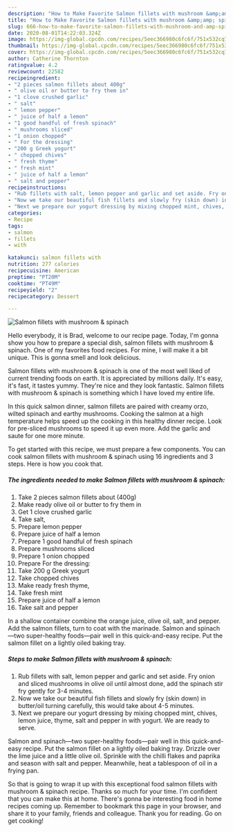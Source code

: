 ```yaml
---
description: "How to Make Favorite Salmon fillets with mushroom &amp;amp; spinach"
title: "How to Make Favorite Salmon fillets with mushroom &amp;amp; spinach"
slug: 666-how-to-make-favorite-salmon-fillets-with-mushroom-and-amp-spinach
date: 2020-08-01T14:22:03.324Z
image: https://img-global.cpcdn.com/recipes/5eec366980c6fc6f/751x532cq70/salmon-fillets-with-mushroom-spinach-recipe-main-photo.jpg
thumbnail: https://img-global.cpcdn.com/recipes/5eec366980c6fc6f/751x532cq70/salmon-fillets-with-mushroom-spinach-recipe-main-photo.jpg
cover: https://img-global.cpcdn.com/recipes/5eec366980c6fc6f/751x532cq70/salmon-fillets-with-mushroom-spinach-recipe-main-photo.jpg
author: Catherine Thornton
ratingvalue: 4.2
reviewcount: 22582
recipeingredient:
- "2 pieces salmon fillets about 400g"
- " olive oil or butter to fry them in"
- "1 clove crushed garlic"
- " salt"
- " lemon pepper"
- " juice of half a lemon"
- "1 good handful of fresh spinach"
- " mushrooms sliced"
- "1 onion chopped"
- " For the dressing"
- "200 g Greek yogurt"
- " chopped chives"
- " fresh thyme"
- " fresh mint"
- " juice of half a lemon"
- " salt and pepper"
recipeinstructions:
- "Rub fillets with salt, lemon pepper and garlic and set aside. Fry onion and sliced mushrooms in olive oil until almost done, add the spinach stir fry gently for 3-4 minutes."
- "Now we take our beautiful fish fillets and slowly fry (skin down) in butter/oil turning carefully, this would take about 4-5 minutes."
- "Next we prepare our yogurt dressing by mixing chopped mint, chives, lemon juice, thyme, salt and pepper in with yogurt. We are ready to serve."
categories:
- Recipe
tags:
- salmon
- fillets
- with

katakunci: salmon fillets with 
nutrition: 277 calories
recipecuisine: American
preptime: "PT20M"
cooktime: "PT49M"
recipeyield: "2"
recipecategory: Dessert

---
```



![Salmon fillets with mushroom &amp; spinach](https://img-global.cpcdn.com/recipes/5eec366980c6fc6f/751x532cq70/salmon-fillets-with-mushroom-spinach-recipe-main-photo.jpg)

Hello everybody, it is Brad, welcome to our recipe page. Today, I'm gonna show you how to prepare a special dish, salmon fillets with mushroom &amp; spinach. One of my favorites food recipes. For mine, I will make it a bit unique. This is gonna smell and look delicious.

Salmon fillets with mushroom &amp; spinach is one of the most well liked of current trending foods on earth. It is appreciated by millions daily. It's easy, it's fast, it tastes yummy. They're nice and they look fantastic. Salmon fillets with mushroom &amp; spinach is something which I have loved my entire life.

In this quick salmon dinner, salmon fillets are paired with creamy orzo, wilted spinach and earthy mushrooms. Cooking the salmon at a high temperature helps speed up the cooking in this healthy dinner recipe. Look for pre-sliced mushrooms to speed it up even more. Add the garlic and saute for one more minute.


To get started with this recipe, we must prepare a few components. You can cook salmon fillets with mushroom &amp; spinach using 16 ingredients and 3 steps. Here is how you cook that.

<!--inarticleads1-->

##### The ingredients needed to make Salmon fillets with mushroom &amp; spinach:

1. Take 2 pieces salmon fillets about (400g)
1. Make ready  olive oil or butter to fry them in
1. Get 1 clove crushed garlic
1. Take  salt,
1. Prepare  lemon pepper
1. Prepare  juice of half a lemon
1. Prepare 1 good handful of fresh spinach
1. Prepare  mushrooms sliced
1. Prepare 1 onion chopped
1. Prepare  For the dressing:
1. Take 200 g Greek yogurt
1. Take  chopped chives
1. Make ready  fresh thyme,
1. Take  fresh mint
1. Prepare  juice of half a lemon
1. Take  salt and pepper


In a shallow container combine the orange juice, olive oil, salt, and pepper. Add the salmon fillets, turn to coat with the marinade. Salmon and spinach—two super-healthy foods—pair well in this quick-and-easy recipe. Put the salmon fillet on a lightly oiled baking tray. 

<!--inarticleads2-->

##### Steps to make Salmon fillets with mushroom &amp; spinach:

1. Rub fillets with salt, lemon pepper and garlic and set aside. Fry onion and sliced mushrooms in olive oil until almost done, add the spinach stir fry gently for 3-4 minutes.
1. Now we take our beautiful fish fillets and slowly fry (skin down) in butter/oil turning carefully, this would take about 4-5 minutes.
1. Next we prepare our yogurt dressing by mixing chopped mint, chives, lemon juice, thyme, salt and pepper in with yogurt. We are ready to serve.


Salmon and spinach—two super-healthy foods—pair well in this quick-and-easy recipe. Put the salmon fillet on a lightly oiled baking tray. Drizzle over the lime juice and a little olive oil. Sprinkle with the chilli flakes and paprika and season with salt and pepper. Meanwhile, heat a tablespoon of oil in a frying pan. 

So that is going to wrap it up with this exceptional food salmon fillets with mushroom &amp; spinach recipe. Thanks so much for your time. I'm confident that you can make this at home. There's gonna be interesting food in home recipes coming up. Remember to bookmark this page in your browser, and share it to your family, friends and colleague. Thank you for reading. Go on get cooking!
